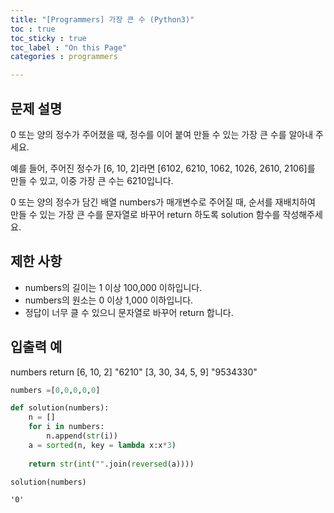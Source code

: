 ```yaml
---
title: "[Programmers] 가장 큰 수 (Python3)"
toc : true
toc_sticky : true
toc_label : "On this Page"
categories : programmers

---
```

## 문제 설명
0 또는 양의 정수가 주어졌을 때, 정수를 이어 붙여 만들 수 있는 가장 큰 수를 알아내 주세요.

예를 들어, 주어진 정수가 [6, 10, 2]라면 [6102, 6210, 1062, 1026, 2610, 2106]를 만들 수 있고, 이중 가장 큰 수는 6210입니다.

0 또는 양의 정수가 담긴 배열 numbers가 매개변수로 주어질 때, 순서를 재배치하여 만들 수 있는 가장 큰 수를 문자열로 바꾸어 return 하도록 solution 함수를 작성해주세요.

## 제한 사항
* numbers의 길이는 1 이상 100,000 이하입니다.
* numbers의 원소는 0 이상 1,000 이하입니다.
* 정답이 너무 클 수 있으니 문자열로 바꾸어 return 합니다.

## 입출력 예
numbers          	return
[6, 10, 2]	        "6210"
[3, 30, 34, 5, 9]	"9534330"



```python
numbers =[0,0,0,0,0]
```


```python
def solution(numbers):
    n = []
    for i in numbers:
        n.append(str(i))
    a = sorted(n, key = lambda x:x*3)
    
    return str(int("".join(reversed(a))))
```


```python
solution(numbers)
```




    '0'


